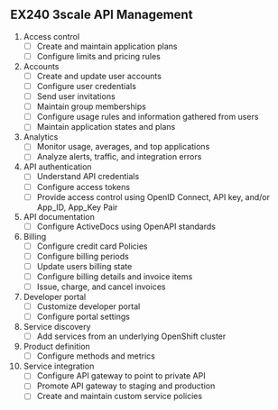 ## EX240 3scale API Management

1. Access control
   - [ ] Create and maintain application plans
   - [ ] Configure limits and pricing rules
2. Accounts
   - [ ] Create and update user accounts
   - [ ] Configure user credentials
   - [ ] Send user invitations
   - [ ] Maintain group memberships
   - [ ] Configure usage rules and information gathered from users
   - [ ] Maintain application states and plans
3. Analytics
   - [ ] Monitor usage, averages, and top applications
   - [ ] Analyze alerts, traffic, and integration errors
4. API authentication
   - [ ] Understand API credentials
   - [ ] Configure access tokens
   - [ ] Provide access control using OpenID Connect, API key, and/or App_ID, App_Key Pair
5. API documentation
   - [ ] Configure ActiveDocs using OpenAPI standards
6. Billing
   - [ ] Configure credit card Policies
   - [ ] Configure billing periods
   - [ ] Update users billing state
   - [ ] Configure billing details and invoice items
   - [ ] Issue, charge, and cancel invoices
7. Developer portal
   - [ ] Customize developer portal
   - [ ] Configure portal settings
8. Service discovery
   - [ ] Add services from an underlying OpenShift cluster
9. Product definition
   - [ ] Configure methods and metrics
10. Service integration
    - [ ] Configure API gateway to point to private API
    - [ ] Promote API gateway to staging and production
    - [ ] Create and maintain custom service policies
